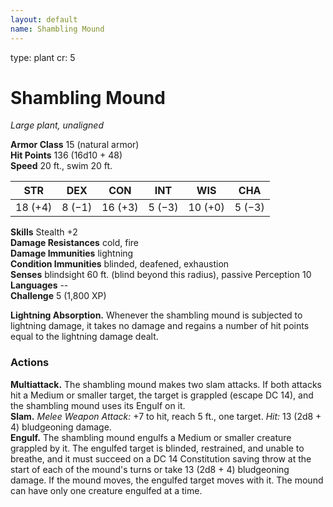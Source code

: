 ```yaml
---
layout: default
name: Shambling Mound
---
```

type: plant
cr: 5

# Shambling Mound 
_Large plant, unaligned_

**Armor Class** 15 (natural armor)    
**Hit Points** 136 (16d10 + 48)    
**Speed** 20 ft., swim 20 ft. 

| STR     | DEX     | CON     | INT     | WIS     | CHA     |
|---------|---------|---------|---------|---------|---------|
| 18 (+4) | 8 (−1)  | 16 (+3) | 5 (−3)  | 10 (+0) | 5 (−3)  |

**Skills** Stealth +2    
**Damage Resistances** cold, fire    
**Damage Immunities** lightning    
**Condition Immunities** blinded, deafened, exhaustion    
**Senses** blindsight 60 ft. (blind beyond this radius), passive Perception 10    
**Languages** --    
**Challenge** 5 (1,800 XP) 

**Lightning Absorption.** Whenever the shambling mound is subjected to lightning damage, it takes no damage and regains a number of hit points equal to the lightning damage dealt. 

### Actions 
**Multiattack.** The shambling mound makes two slam attacks. If both attacks hit a Medium or smaller target, the target is grappled (escape DC 14), and the shambling mound uses its Engulf on it.    
**Slam.** _Melee Weapon Attack:_ +7 to hit, reach 5 ft., one target. _Hit:_ 13 (2d8 + 4) bludgeoning damage.    
**Engulf.** The shambling mound engulfs a Medium or smaller creature grappled by it. The engulfed target is blinded, restrained, and unable to breathe, and it must succeed on a DC 14 Constitution saving throw at the start of each of the mound's turns or take 13 (2d8 + 4) bludgeoning damage. If the mound moves, the engulfed target moves with it. The mound can have only one creature engulfed at a time.